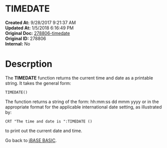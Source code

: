 # TIMEDATE

**Created At:** 9/28/2017 9:21:37 AM  
**Updated At:** 1/5/2018 6:16:49 PM  
**Original Doc:** [278806-timedate](https://docs.jbase.com/36868-jbase-basic/278806-timedate)  
**Original ID:** 278806  
**Internal:** No  


# Descrption

The **TIMEDATE** function returns the current time and date as a printable string. It takes the general form:

```
TIMEDATE()
```



The function returns a string of the form: hh:mm:ss dd mmm yyyy or in the appropriate format for the applicable international date setting, as illustrated by:

```
CRT "The time and date is ":TIMEDATE ()
```

to print out the current date and time.



Go back to [jBASE BASIC](./../jbase-basic-programmers-reference-guide).
